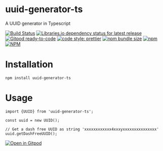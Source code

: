 # uuid-generator-ts

A UUID generator in Typescript

[![Build Status](https://travis-ci.org/BuZZ-dEE/uuid-generator-ts.svg)](https://travis-ci.org/BuZZ-dEE/uuid-generator-ts)
[![Libraries.io dependency status for latest release](https://img.shields.io/librariesio/release/npm/uuid-generator-ts)](https://libraries.io/npm/uuid-generator-ts)
[![Gitpod ready-to-code](https://img.shields.io/badge/Gitpod-ready--to--code-blue?logo=gitpod)](https://gitpod.io/#https://github.com/BuZZ-dEE/uuid-generator-ts)
[![code style: prettier](https://img.shields.io/badge/code_style-prettier-ff69b4.svg?style=flat)](https://github.com/prettier/prettier)
[![npm bundle size](https://img.shields.io/bundlephobia/min/uuid-generator-ts)](https://bundlephobia.com/result?p=uuid-generator-ts)
[![npm](https://img.shields.io/npm/v/uuid-generator-ts)](https://www.npmjs.com/package/uuid-generator-ts)
[![NPM](https://img.shields.io/npm/l/uuid-generator-ts)](https://github.com/BuZZ-dEE/uuid-generator-ts/blob/master/LICENSE)

# Installation

    npm install uuid-generator-ts

# Usage

    import {UUID} from 'uuid-generator-ts';

    const uuid = new UUID();

    // Get a dash free UUID as string 'xxxxxxxxxxxx4xxxyxxxxxxxxxxxxxxx'
    uuid.getDashFreeUUID();

[![Open in Gitpod](https://gitpod.io/button/open-in-gitpod.svg)](https://gitpod.io/#https://github.com/BuZZ-dEE/uuid-generator-ts)
